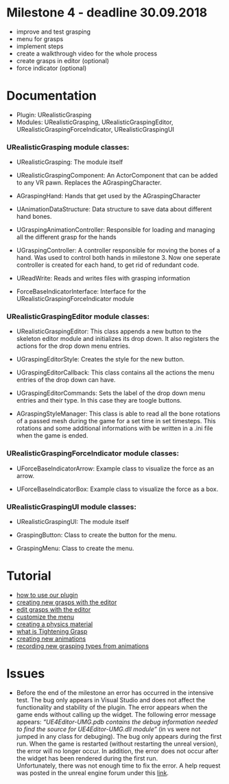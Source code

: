 # Milestone 4 - deadline 30.09.2018

* improve and test grasping
* menu for grasps
* implement steps
* create a walkthrough video for the whole process
* create grasps in editor (optional)
* force indicator (optional)


# Documentation

* Plugin: URealisticGrasping
* Modules: URealisticGrasping, URealisticGraspingEditor, URealisticGraspingForceIndicator, URealisticGraspingUI


### URealisticGrasping module classes:

* URealisticGrasping:
The module itself

* URealisticGraspingComponent:
An ActorComponent that can be added to any VR pawn. Replaces the AGraspingCharacter. 

* AGraspingHand:
Hands that get used by the AGraspingCharacter

* UAnimationDataStructure:
Data structure to save data about different hand bones.

* UGraspingAnimationController:
Responsible for loading and managing all the different grasp for the hands

* UGraspingController:
A controller responsible for moving the bones of a hand. Was used to control both hands in milestone 3. Now one seperate controller is created for each hand, to get rid of redundant code. 

* UReadWrite:
Reads and writes files with grasping information

* ForceBaseIndicatorInterface:
Interface for the URealisticGraspingForceIndicator module


### URealisticGraspingEditor module classes:

* URealisticGraspingEditor:
This class appends a new button to the skeleton editor module and initializes its drop down. It also registers the actions for the drop down menu entries.

* UGraspingEditorStyle:
Creates the style for the new button.

* UGraspingEditorCallback:
This class contains all the actions the menu entries of the drop down can have. 

* UGraspingEditorCommands:
Sets the label of the drop down menu entries and their type. In this case they are toogle buttons.

* AGraspingStyleManager:
This class is able to read all the bone rotations of a passed mesh during the game for a set time in set timesteps. This rotations and some additional informations with be written in a .ini file when the game is ended.


### URealisticGraspingForceIndicator module classes:

* UForceBaseIndicatorArrow:
Example class to visualize the force as an arrow.

* UForceBaseIndicatorBox:
Example class to visualize the force as a box.


### URealisticGraspingUI module classes:

* URealisticGraspingUI:
The module itself

* GraspingButton:
Class to create the button for the menu.

* GraspingMenu:
Class to create the menu.

# Tutorial

* [how to use our plugin](./Documentation/tutorialChar_Bind.md)
* [creating new grasps with the editor](./Documentation/CreateNewAnimationsWithEditor.md)
* [edit grasps with the editor](./Documentation/EditAnimation.md)
* [customize the menu](./Documentation/RealisticGraspingUserInterface.md)
* [creating a physics material](./Documentation/Create_physics_material.md)
* [what is Tightening Grasp](./Documentation/TighteningGrasp.md)
* [creating new animations](./Documentation/CreateNewAnimations.md)
* [recording new grasping types from animations](./Documentation/ReadingHandleTypes.md)

# Issues

* Before the end of the milestone an error has occurred in the intensive test. The bug only appears in Visual Studio and does not affect the functionality and stability of the plugin.
The error appears when the game ends without calling up the widget. The following error message appears:
*“UE4Editor-UMG.pdb contains the debug information needed to find the source for UE4Editor-UMG.dll module”* (in vs were not jumped in any class for debuging).
The bug only appears during the first run.
When the game is restarted (without restarting the unreal version), the error will no longer occur. In addition, the error does not occur after the widget has been rendered during the first run.  
Unfortunately, there was not enough time to fix the error. A help request was posted in the unreal engine forum under this [link](https://answers.unrealengine.com/questions/832873/ue4editor-umgpdb-contains-the-debug-information-ne.html).